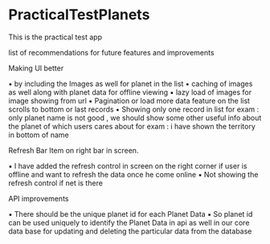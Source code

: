 # PracticalTestPlanets
This is the practical test app

list of recommendations for future features and improvements

Making UI better 

▪    by including the Images as well for planet in the list
▪    caching of images as well along with planet data for offline viewing 
▪    lazy load of images for image showing from url 
▪    Pagination or load more data feature on the list scrolls to bottom or last records 
▪    Showing only one record in list for exam : only planet name is not good , we should show some other useful info about the planet of which users cares about for exam : i have shown the territory in bottom of name 


Refresh Bar Item on right bar in screen.

▪    I have added the refresh control in screen on the right corner if user is offline and want to refresh the data once he come online
▪    Not showing the refresh control if net is there 

API improvements

▪    There should be the unique planet id for each Planet Data
▪    So planet id can be used uniquely to identify the Planet Data in api as well in our core data base for updating and deleting the particular data from the database 




